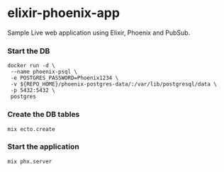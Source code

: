 # elixir-phoenix-app

Sample Live web application using Elixir, Phoenix and PubSub.

### Start the DB
```
docker run -d \
 --name phoenix-psql \
 -e POSTGRES_PASSWORD=Phoenix1234 \
 -v ${REPO_HOME}/phoenix-postgres-data/:/var/lib/postgresql/data \
 -p 5432:5432 \
 postgres
```

### Create the DB tables

```
mix ecto.create
```

### Start the application

```
mix phx.server
```
